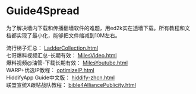 # Guide4Spread

为了解决墙内下载和传播翻墙软件的难题，用ed2k实在透墙下载。所有教程和文档都实现了最小化，能够把文件缩减到10M左右。

流行梯子汇总：  [LadderCollection.html](collect/LadderCollection.html)  
七哥爆料视频汇总-长期有效： [MilesVideo.html](collect/MilesVideo.html)  
爆料视频@油管-下载长期有效：  [MilesYoutube.html](collect/MilesYoutube.html)  
WARP+优选IP教程：  [optimizeIP.html](collect/optimizeIP.html)   
HiddifyApp Guide中文版：  [hiddify-zhcn.html](collect/hiddify-zhcn.html)   
联盟宣统X跟帖战队教程：  [bible4AlliancePublicity.html](collect/bible4AlliancePublicity.html)   
